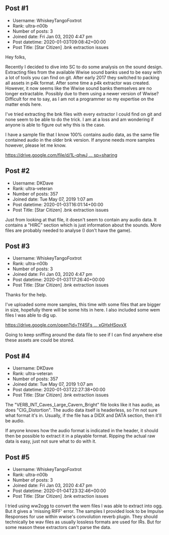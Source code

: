 ## Post #1
- Username: WhiskeyTangoFoxtrot
- Rank: ultra-n00b
- Number of posts: 3
- Joined date: Fri Jan 03, 2020 4:47 pm
- Post datetime: 2020-01-03T09:08:42+00:00
- Post Title: [Star Citizen] .bnk extraction issues

Hey folks,

Recently I decided to dive into SC to do some analysis on the sound design. Extracting files from the available Wwise sound banks used to be easy with a lot of tools you can find on git. After early 2017 they switched to packing all assets in p4k format. After some time a p4k extractor was created. However, it now seems like the Wwise sound banks themselves are no longer extractable. Possibly due to them using a newer version of Wwise? Difficult for me to say, as I am not a programmer so my expertise on the matter ends here.

I've tried extracting the bnk files with every extractor I could find on git and none seem to be able to do the trick. I am at a loss and am wondering if anyone is able to figure out why this is the case.

I have a sample file that I know 100% contains audio data, as the same file contained audio in the older bnk version. If anyone needs more samples however, please let me know.

[https://drive.google.com/file/d/1L-qhwJ ... sp=sharing](https://drive.google.com/file/d/1L-qhwJVZ0Ids7wIXEHLKt0GGjxQUT0EU/view?usp=sharing)
## Post #2
- Username: DKDave
- Rank: ultra-veteran
- Number of posts: 357
- Joined date: Tue May 07, 2019 1:07 am
- Post datetime: 2020-01-03T16:01:14+00:00
- Post Title: [Star Citizen] .bnk extraction issues

Just from looking at that file, it doesn't seem to contain any audio data.  It contains a "HIRC" section which is just information about the sounds.  More files are probably needed to analyse (I don't have the game).
## Post #3
- Username: WhiskeyTangoFoxtrot
- Rank: ultra-n00b
- Number of posts: 3
- Joined date: Fri Jan 03, 2020 4:47 pm
- Post datetime: 2020-01-03T17:26:40+00:00
- Post Title: [Star Citizen] .bnk extraction issues

Thanks for the help.

I've uploaded some more samples, this time with some files that are bigger in size, hopefully there will be some hits in here. I also included some wem files I was able to dig up.

[https://drive.google.com/open?id=1Y45Fs ... xGHxHSovxX](https://drive.google.com/open?id=1Y45FsH7iqIHLfL6xfqkHlaxGHxHSovxX)

Going to keep sniffing around the data file to see if I can find anywhere else these assets are could be stored.
## Post #4
- Username: DKDave
- Rank: ultra-veteran
- Number of posts: 357
- Joined date: Tue May 07, 2019 1:07 am
- Post datetime: 2020-01-03T22:27:38+00:00
- Post Title: [Star Citizen] .bnk extraction issues

The "VERB_INT_Caves_Large_Cavern_Bright" file looks like it has audio, as does "CIG_Distortion".  The audio data itself is headerless, so I'm not sure what format it's in.  Usually, if the file has a DIDX and DATA section, then it'll be audio.

If anyone knows how the audio format is indicated in the header, it should then be possible to extract it in a playable format.  Ripping the actual raw data is easy, just not sure what to do with it.
## Post #5
- Username: WhiskeyTangoFoxtrot
- Rank: ultra-n00b
- Number of posts: 3
- Joined date: Fri Jan 03, 2020 4:47 pm
- Post datetime: 2020-01-04T23:32:46+00:00
- Post Title: [Star Citizen] .bnk extraction issues

I tried using ww2ogg to convert the wem files I was able to extract into ogg. But it gives a 'missing RIFF' error. The samples I provided look to be Impulse Responses for use within wwise's convolution reverb plugin. They should technically be wav files as usually lossless formats are used for IRs. But for some reason these extractors can't parse the data.
